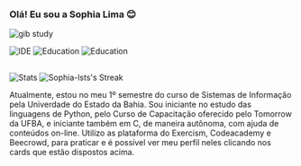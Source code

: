 ### Olá! Eu sou a Sophia Lima 😊

![gib study](https://github.com/Sophia-lsts/Sophia-lsts/assets/164697061/077479d9-61e1-4812-8f02-decacba9d06a)


![IDE](https://img.shields.io/badge/Colab-F9AB00?style=for-the-badge&logo=googlecolab&color=525252) ![Education](https://img.shields.io/badge/Exercism-009CAB?style=for-the-badge&logo=exercism&logoColor=white) ![Education](https://img.shields.io/badge/Codecademy-FFF0E5?style=for-the-badge&logo=codecademy&logoColor=303347) 

##

![Stats](https://github-readme-stats.vercel.app/api?username=sophia-lsts&show_icons=true&theme=dark) ![Sophia-lsts's Streak](https://github-readme-streak-stats.herokuapp.com/?user=Sophia-lsts&theme=dark&hide_border=false)


Atualmente, estou no meu 1º semestre do curso de Sistemas de Informação pela Univerdade do Estado da Bahia. Sou iniciante no estudo das linguagens de Python, pelo Curso de Capacitação oferecido pelo Tomorrow da UFBA, e iniciante também em C, de maneira autônoma, com ajuda de conteúdos on-line. Utilizo as plataforma do Exercism, Codeacademy e Beecrowd, para praticar e é possível ver meu perfil neles clicando nos cards que estão dispostos acima.

##


